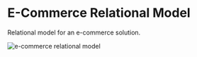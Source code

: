 # E-Commerce Relational Model

Relational model for an e-commerce solution.

![e-commerce relational model](./ecommerce-relational-model.png)
